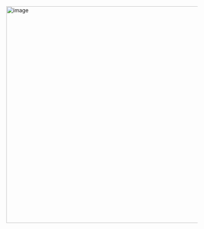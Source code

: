 <img width="1919" height="571" alt="image" src="https://github.com/user-attachments/assets/ddfaf136-ef93-44ab-b545-877d4afe52f6" />

